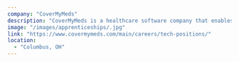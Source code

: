 ```yaml
---
company: "CoverMyMeds"
description: "CoverMyMeds is a healthcare software company that enables providers, pharmacists and their staff to fill out prior authorization (PA) requests electronically."
image: "/images/apprenticeships/.jpg"
link: "https://www.covermymeds.com/main/careers/tech-positions/"
location:
  - "Columbus, OH"
---
```


